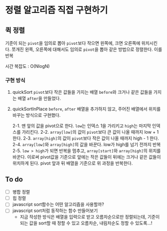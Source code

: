 # 정렬 알고리즘 직접 구현하기

## 퀵 정렬

기준이 되는 `pivot`을 임의로 뽑아 `pivot`보다 작으면 왼쪽에, 크면 오른쪽에 위치시킨다.
쪼개진 왼쪽, 오른쪽에 대해서도 임의로 `pivot`을 뽑아 같은 방법으로 정렬한다. 이를 반복

시간 복잡도 : O(NlogN)

### 구현 방식

1. quickSort
   `pivot`보다 작은 값들을 가지는 배열 `before`와 크거나 같은 값들을 가지는 배열 `after`을 만들었다.

2. quickSortInPlace
   `before`, `after` 배열을 추가하지 않고, 주어진 배열에서 위치를 바꾸는 방식으로 구현했다.

   2-1. 맨 앞의 값을 pivot으로 한다. `low`는 인덱스 1을 가리키고 `high`는 마지막 인덱스를 가리킨다.
   2-2. `array[low]`의 값이 `pivot`보다 큰 값이 나올 때까지 low + 1 한다.
   2-3. `array[high]`의 값이 `pivot`보다 작은 값이 나올 때까지 high - 1 한다.
   2-4. `array[low]`와 `array[high]`의 값을 바꾼다. low가 high를 넘기 전까지 반복
   2-5. `low > high`가 되면 반복을 멈추고, `array[start]`와 `array[high]`의 위치를 바꾼다. 이로써 pivot값을 기준으로 앞에는 작은 값들이 뒤에는 크거나 같은 값들이 위치하게 된다. pivot 앞과 뒤 배열을 기준으로 위 과정을 반복한다.

## To do

- [ ] 병합 정렬
- [ ] 힙 정렬
- [ ] javascript sort함수는 어떤 알고리즘을 사용할까?
- [ ] javascript sort처럼 동작하는 함수 만들어보기
  - 지금 작성한 방식은 배열을 입력으로 받고 오름차순으로만 정렬되는데, 기준이 되는 값을 sort할 때 정할 수 있고 오름차순, 내림차순도 정할 수 있도록...!
